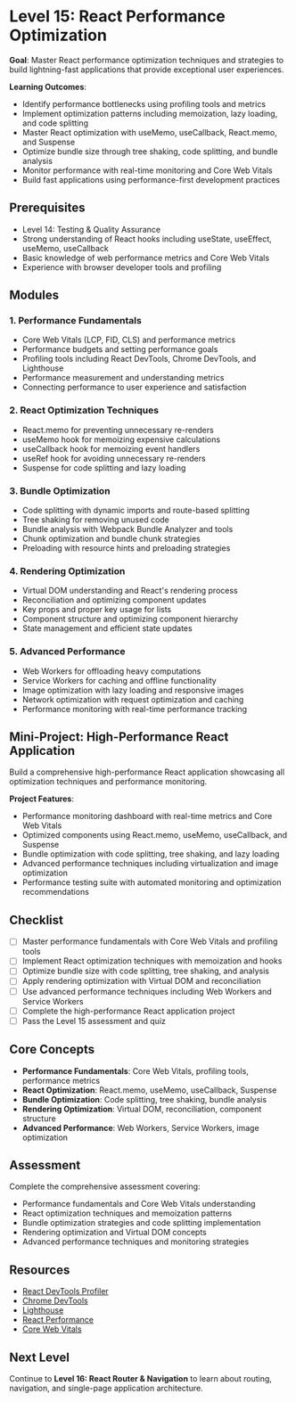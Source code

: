 # Level 15: React Performance Optimization

**Goal**: Master React performance optimization techniques and strategies to build lightning-fast applications that provide exceptional user experiences.

**Learning Outcomes**:
- Identify performance bottlenecks using profiling tools and metrics
- Implement optimization patterns including memoization, lazy loading, and code splitting
- Master React optimization with useMemo, useCallback, React.memo, and Suspense
- Optimize bundle size through tree shaking, code splitting, and bundle analysis
- Monitor performance with real-time monitoring and Core Web Vitals
- Build fast applications using performance-first development practices

## Prerequisites
- Level 14: Testing & Quality Assurance
- Strong understanding of React hooks including useState, useEffect, useMemo, useCallback
- Basic knowledge of web performance metrics and Core Web Vitals
- Experience with browser developer tools and profiling

## Modules

### 1. Performance Fundamentals
- Core Web Vitals (LCP, FID, CLS) and performance metrics
- Performance budgets and setting performance goals
- Profiling tools including React DevTools, Chrome DevTools, and Lighthouse
- Performance measurement and understanding metrics
- Connecting performance to user experience and satisfaction

### 2. React Optimization Techniques
- React.memo for preventing unnecessary re-renders
- useMemo hook for memoizing expensive calculations
- useCallback hook for memoizing event handlers
- useRef hook for avoiding unnecessary re-renders
- Suspense for code splitting and lazy loading

### 3. Bundle Optimization
- Code splitting with dynamic imports and route-based splitting
- Tree shaking for removing unused code
- Bundle analysis with Webpack Bundle Analyzer and tools
- Chunk optimization and bundle chunk strategies
- Preloading with resource hints and preloading strategies

### 4. Rendering Optimization
- Virtual DOM understanding and React's rendering process
- Reconciliation and optimizing component updates
- Key props and proper key usage for lists
- Component structure and optimizing component hierarchy
- State management and efficient state updates

### 5. Advanced Performance
- Web Workers for offloading heavy computations
- Service Workers for caching and offline functionality
- Image optimization with lazy loading and responsive images
- Network optimization with request optimization and caching
- Performance monitoring with real-time performance tracking

## Mini-Project: High-Performance React Application
Build a comprehensive high-performance React application showcasing all optimization techniques and performance monitoring.

**Project Features**:
- Performance monitoring dashboard with real-time metrics and Core Web Vitals
- Optimized components using React.memo, useMemo, useCallback, and Suspense
- Bundle optimization with code splitting, tree shaking, and lazy loading
- Advanced performance techniques including virtualization and image optimization
- Performance testing suite with automated monitoring and optimization recommendations

## Checklist
- [ ] Master performance fundamentals with Core Web Vitals and profiling tools
- [ ] Implement React optimization techniques with memoization and hooks
- [ ] Optimize bundle size with code splitting, tree shaking, and analysis
- [ ] Apply rendering optimization with Virtual DOM and reconciliation
- [ ] Use advanced performance techniques including Web Workers and Service Workers
- [ ] Complete the high-performance React application project
- [ ] Pass the Level 15 assessment and quiz

## Core Concepts
- **Performance Fundamentals**: Core Web Vitals, profiling tools, performance metrics
- **React Optimization**: React.memo, useMemo, useCallback, Suspense
- **Bundle Optimization**: Code splitting, tree shaking, bundle analysis
- **Rendering Optimization**: Virtual DOM, reconciliation, component structure
- **Advanced Performance**: Web Workers, Service Workers, image optimization

## Assessment
Complete the comprehensive assessment covering:
- Performance fundamentals and Core Web Vitals understanding
- React optimization techniques and memoization patterns
- Bundle optimization strategies and code splitting implementation
- Rendering optimization and Virtual DOM concepts
- Advanced performance techniques and monitoring strategies

## Resources
- [React DevTools Profiler](https://reactjs.org/blog/2018/09/10/introducing-the-react-profiler.html)
- [Chrome DevTools](https://developers.google.com/web/tools/chrome-devtools)
- [Lighthouse](https://developers.google.com/web/tools/lighthouse)
- [React Performance](https://reactjs.org/docs/optimizing-performance.html)
- [Core Web Vitals](https://web.dev/vitals/)

## Next Level
Continue to **Level 16: React Router & Navigation** to learn about routing, navigation, and single-page application architecture.
